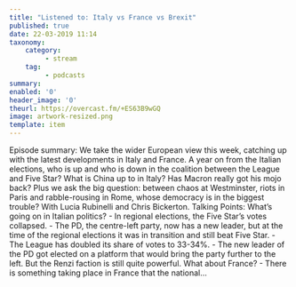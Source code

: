 ```yaml
---
title: "Listened to: Italy vs France vs Brexit"
published: true
date: 22-03-2019 11:14
taxonomy:
    category:
         - stream
    tag:
         - podcasts
summary:
enabled: '0'
header_image: '0'
theurl: https://overcast.fm/+ES63B9wGQ
image: artwork-resized.png
template: item
---
```

 
Episode summary: We take the wider European view this week, catching up with the latest developments in Italy and France. A year on from the Italian elections, who is up and who is down in the coalition between the League and Five Star? What is China up to in Italy? Has Macron really got his mojo back? Plus we ask the big question: between chaos at Westminster, riots in Paris and rabble-rousing in Rome, whose democracy is in the biggest trouble? With Lucia Rubinelli and Chris Bickerton. Talking Points: What’s going on in Italian politics? - In regional elections, the Five Star’s votes collapsed. - The PD, the centre-left party, now has a new leader, but at the time of the regional elections it was in transition and still beat Five Star. - The League has doubled its share of votes to 33-34%. - The new leader of the PD got elected on a platform that would bring the party further to the left. But the Renzi faction is still quite powerful. What about France? - There is something taking place in France that the national…
